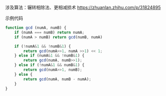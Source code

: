 涉及算法：辗转相除法、更相减损术
https://zhuanlan.zhihu.com/p/31824895

示例代码
```javascript
function gcd (numA, numB) {
    if (numA === numB) return numA;
    if (numA > numB) return gcd(numB, numA)

    if (!numA&1 && !numB&1) {
        return gcd(numA>>1, numA >>1) << 1;
    } else if (numA&1 && !numB&1) {
        return gcd(numA, numB>>1);
    } else if (!numA&1 && numB&1) {
        return gcd(numA>>1, numB);
    } else {
        return gcd(numA, numB - numA);
    }
}
```